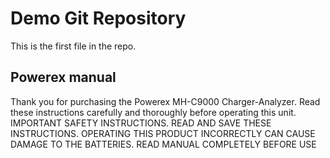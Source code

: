 # Demo Git Repository

This is the first file in the repo.

## Powerex manual

Thank you for purchasing the Powerex MH-C9000
Charger-Analyzer. Read these instructions carefully
and thoroughly before operating this unit. IMPORTANT
SAFETY INSTRUCTIONS. READ AND SAVE THESE
INSTRUCTIONS.
OPERATING THIS PRODUCT INCORRECTLY CAN
CAUSE DAMAGE TO THE BATTERIES.
READ MANUAL COMPLETELY BEFORE USE